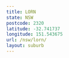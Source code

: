 ```yaml
---
title: LORN
state: NSW
postcode: 2320
latitude: -32.741737
longitude: 151.543675
url: /nsw/lorn/
layout: suburb
---
```

